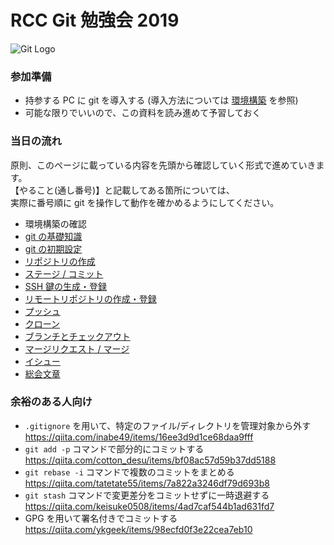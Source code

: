 # RCC Git 勉強会 2019

![Git Logo](https://git-scm.com/images/logos/downloads/Git-Logo-2Color.png)

### 参加準備

- 持参する PC に git を導入する (導入方法については [環境構築](0-env.md) を参照)
- 可能な限りでいいので、この資料を読み進めて予習しておく

### 当日の流れ

原則、このページに載っている内容を先頭から確認していく形式で進めていきます。  
【やること(通し番号)】と記載してある箇所については、  
実際に番号順に git を操作して動作を確かめるようにしてください。

* 環境構築の確認
* [git の基礎知識](1-basics.md)
* [git の初期設定](2-initial-settings.md)
* [リポジトリの作成](3-init-repo.md)
* [ステージ / コミット](4-commit.md)
* [SSH 鍵の生成・登録](6-ssh-keygen.md)
* [リモートリポジトリの作成・登録](7-prepare-remote.md)
* [プッシュ](8-push.md)
* [クローン](9-clone.md)
* [ブランチとチェックアウト](10-branch.md)
* [マージリクエスト / マージ](11-merge.md)
* [イシュー](12-issue.md)
* [総会文章](13-soukai.md)

### 余裕のある人向け

* `.gitignore` を用いて、特定のファイル/ディレクトリを管理対象から外す https://qiita.com/inabe49/items/16ee3d9d1ce68daa9fff
* ``git add -p`` コマンドで部分的にコミットする https://qiita.com/cotton_desu/items/bf08ac57d59b37dd5188
* ``git rebase -i`` コマンドで複数のコミットをまとめる https://qiita.com/tatetate55/items/7a822a3246df79d693b8
* ``git stash`` コマンドで変更差分をコミットせずに一時退避する https://qiita.com/keisuke0508/items/4ad7caf544b1ad631fd7
* GPG を用いて署名付きでコミットする https://qiita.com/ykgeek/items/98ecfd0f3e22cea7eb10
